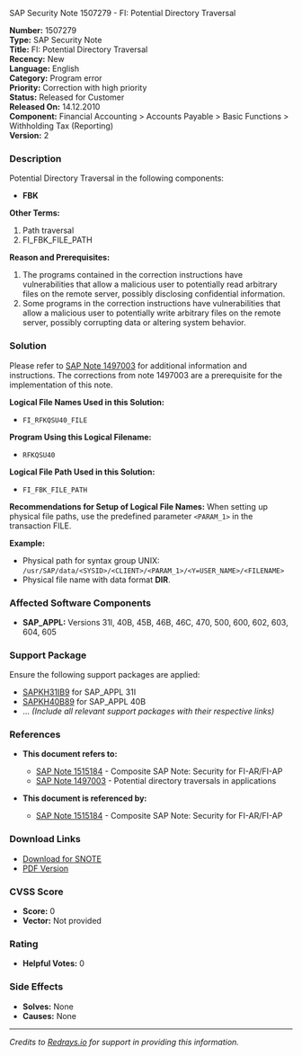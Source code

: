 SAP Security Note 1507279 - FI: Potential Directory Traversal

**Number:** 1507279  
**Type:** SAP Security Note  
**Title:** FI: Potential Directory Traversal  
**Recency:** New  
**Language:** English  
**Category:** Program error  
**Priority:** Correction with high priority  
**Status:** Released for Customer  
**Released On:** 14.12.2010  
**Component:** Financial Accounting > Accounts Payable > Basic Functions > Withholding Tax (Reporting)  
**Version:** 2  

### **Description**
Potential Directory Traversal in the following components:
- **FBK**

**Other Terms:**
1. Path traversal
2. FI_FBK_FILE_PATH

**Reason and Prerequisites:**
1. The programs contained in the correction instructions have vulnerabilities that allow a malicious user to potentially read arbitrary files on the remote server, possibly disclosing confidential information.
2. Some programs in the correction instructions have vulnerabilities that allow a malicious user to potentially write arbitrary files on the remote server, possibly corrupting data or altering system behavior.

### **Solution**
Please refer to [SAP Note 1497003](https://me.sap.com/notes/1497003) for additional information and instructions. The corrections from note 1497003 are a prerequisite for the implementation of this note.

**Logical File Names Used in this Solution:**
- `FI_RFKQSU40_FILE`

**Program Using this Logical Filename:**
- `RFKQSU40`

**Logical File Path Used in this Solution:**
- `FI_FBK_FILE_PATH`

**Recommendations for Setup of Logical File Names:**
When setting up physical file paths, use the predefined parameter `<PARAM_1>` in the transaction FILE.

**Example:**
- Physical path for syntax group UNIX: `/usr/SAP/data/<SYSID>/<CLIENT>/<PARAM_1>/<Y=USER_NAME>/<FILENAME>`
- Physical file name with data format **DIR**.

### **Affected Software Components**
- **SAP_APPL:** Versions 31I, 40B, 45B, 46B, 46C, 470, 500, 600, 602, 603, 604, 605

### **Support Package**
Ensure the following support packages are applied:
- [SAPKH31IB9](https://me.sap.com/supportpackage/SAPKH31IB9) for SAP_APPL 31I
- [SAPKH40B89](https://me.sap.com/supportpackage/SAPKH40B89) for SAP_APPL 40B
- ... *(Include all relevant support packages with their respective links)*

### **References**
- **This document refers to:**
  - [SAP Note 1515184](https://me.sap.com/notes/1515184) - Composite SAP Note: Security for FI-AR/FI-AP
  - [SAP Note 1497003](https://me.sap.com/notes/1497003) - Potential directory traversals in applications

- **This document is referenced by:**
  - [SAP Note 1515184](https://me.sap.com/notes/1515184) - Composite SAP Note: Security for FI-AR/FI-AP

### **Download Links**
- [Download for SNOTE](https://notesdownloads.sap.com/note/0040000008930472017)
- [PDF Version](https://userapps.support.sap.com/sap/support/sfm/notes/print/0001507279?language=en-US&token=F207E1237A7B504A9FCF25BC16EC3E02)

### **CVSS Score**
- **Score:** 0  
- **Vector:** Not provided

### **Rating**
- **Helpful Votes:** 0

### **Side Effects**
- **Solves:** None
- **Causes:** None

---

*Credits to [Redrays.io](https://redrays.io) for support in providing this information.*